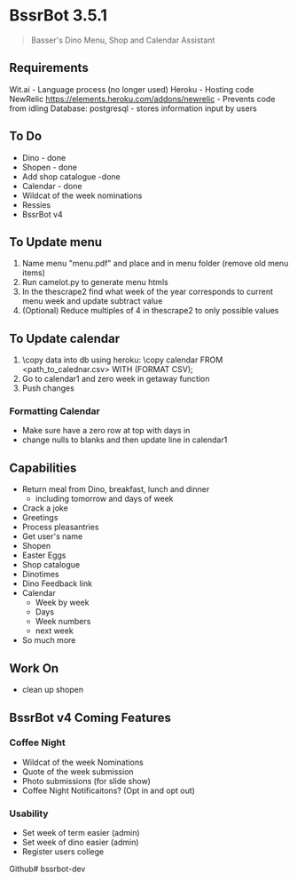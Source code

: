 # BssrBot 3.5.1
> Basser's Dino Menu, Shop and Calendar Assistant

## Requirements

Wit.ai - Language process (no longer used)
Heroku - Hosting code
NewRelic https://elements.heroku.com/addons/newrelic - Prevents code from idling
Database: postgresql - stores information input by users

## To Do
- Dino - done
- Shopen - done
- Add shop catalogue -done
- Calendar - done
- Wildcat of the week nominations
- Ressies
- BssrBot v4


## To Update menu
1. Name menu "menu.pdf" and place and in menu folder (remove old menu items)
2. Run camelot.py to generate menu htmls
3. In the thescrape2 find what week of the year corresponds to current menu week and update subtract value
4. (Optional) Reduce multiples of 4 in thescrape2 to only possible values

## To Update calendar
1. \copy data into db using heroku:
	\copy calendar FROM <path_to_calednar.csv> WITH (FORMAT CSV);
2. Go to calendar1 and zero week in getaway function
3. Push changes
### Formatting Calendar
- Make sure have a zero row at top with days in
- change nulls to blanks and then update line in calendar1

## Capabilities
- Return meal from Dino, breakfast, lunch and dinner
 	- including tomorrow and days of week
- Crack a joke
- Greetings
- Process pleasantries
- Get user's name
- Shopen
- Easter Eggs
- Shop catalogue
- Dinotimes
- Dino Feedback link
- Calendar
	- Week by week
	- Days
	- Week numbers
	- next week
- So much more

## Work On
- clean up shopen

## BssrBot v4 Coming Features
### Coffee Night
- Wildcat of the week Nominations
- Quote of the week submission
- Photo submissions (for slide show)
- Coffee Night Notificaitons? (Opt in and opt out)
### Usability
- Set week of term easier (admin)
- Set week of dino easier (admin)
- Register users college

Github# bssrbot-dev
